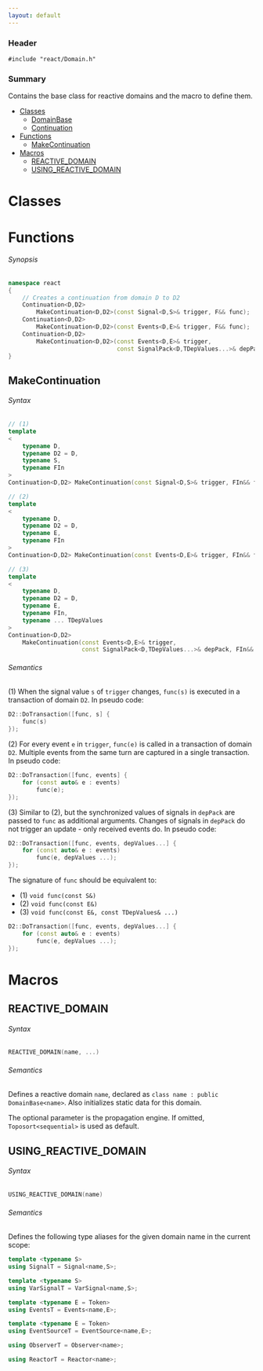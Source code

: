```yaml
---
layout: default
---
```

### Header
`#include "react/Domain.h"`

### Summary
Contains the base class for reactive domains and the macro to define them.

* [Classes](#classes)
  - [DomainBase](#domainbase)
  - [Continuation](#continuation)
* [Functions](#functions)
  - [MakeContinuation](#makecontinuation)
* [Macros](#macros)
  - [REACTIVE_DOMAIN](#reactive_domain)
  - [USING_REACTIVE_DOMAIN](#using_reactive_domain)

# Classes

# Functions
###### Synopsis
``` C++
namespace react
{
    // Creates a continuation from domain D to D2
    Continuation<D,D2>
        MakeContinuation<D,D2>(const Signal<D,S>& trigger, F&& func);
    Continuation<D,D2>
        MakeContinuation<D,D2>(const Events<D,E>& trigger, F&& func);
    Continuation<D,D2>
        MakeContinuation<D,D2>(const Events<D,E>& trigger,
                               const SignalPack<D,TDepValues...>& depPack, F&& func);
}
```

## MakeContinuation
###### Syntax
``` C++
// (1)
template
<
    typename D,
    typename D2 = D,
    typename S,
    typename FIn
>
Continuation<D,D2> MakeContinuation(const Signal<D,S>& trigger, FIn&& func);

// (2)
template
<
    typename D,
    typename D2 = D,
    typename E,
    typename FIn
>
Continuation<D,D2> MakeContinuation(const Events<D,E>& trigger, FIn&& func);

// (3)
template
<
    typename D,
    typename D2 = D,
    typename E,
    typename FIn,
    typename ... TDepValues
>
Continuation<D,D2>
    MakeContinuation(const Events<D,E>& trigger,
                     const SignalPack<D,TDepValues...>& depPack, FIn&& func);
```

###### Semantics
(1) When the signal value `s` of `trigger` changes, `func(s)` is executed in a transaction of domain `D2`.
In pseudo code:
``` C++
D2::DoTransaction([func, s] {
    func(s)
});
```

(2) For every event `e` in `trigger`, `func(e)` is called in a transaction of domain `D2`.
Multiple events from the same turn are captured in a single transaction.
In pseudo code:
``` C++
D2::DoTransaction([func, events] {
    for (const auto& e : events)
        func(e);
});
```

(3) Similar to (2), but the synchronized values of signals in `depPack` are passed to `func` as additional arguments.
Changes of signals in `depPack` do not trigger an update - only received events do.
In pseudo code:
``` C++
D2::DoTransaction([func, events, depValues...] {
    for (const auto& e : events)
        func(e, depValues ...);
});
```

The signature of `func` should be equivalent to:

* (1) `void func(const S&)`
* (2) `void func(const E&)`
* (3) `void func(const E&, const TDepValues& ...)`

``` C++
D2::DoTransaction([func, events, depValues...] {
    for (const auto& e : events)
        func(e, depValues ...);
});
```

# Macros

## REACTIVE_DOMAIN
###### Syntax
``` C++
REACTIVE_DOMAIN(name, ...)
```

###### Semantics
Defines a reactive domain `name`, declared as `class name : public DomainBase<name>`. Also initializes static data for this domain.

The optional parameter is the propagation engine. If omitted, `Toposort<sequential>` is used as default.

## USING_REACTIVE_DOMAIN
###### Syntax
``` C++
USING_REACTIVE_DOMAIN(name)
```

###### Semantics
Defines the following type aliases for the given domain name in the current scope:
``` C++
template <typename S>
using SignalT = Signal<name,S>;

template <typename S>
using VarSignalT = VarSignal<name,S>;

template <typename E = Token>
using EventsT = Events<name,E>;

template <typename E = Token>
using EventSourceT = EventSource<name,E>;

using ObserverT = Observer<name>;

using ReactorT = Reactor<name>;
```
